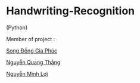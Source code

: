 # Handwriting-Recognition
(Python)

Member of project :

[Song Đồng Gia Phúc](https://github.com/fusodoya)

[Nguyễn Quang Thắng](https://github.com/thanguyen165)

[Nguyễn Minh Lợi](https://github.com/mf0212)
